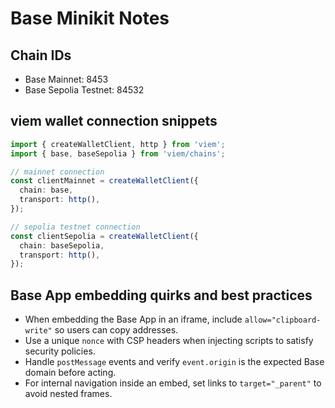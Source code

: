 # Base Minikit Notes

## Chain IDs
- Base Mainnet: 8453
- Base Sepolia Testnet: 84532

## viem wallet connection snippets

```ts
import { createWalletClient, http } from 'viem';
import { base, baseSepolia } from 'viem/chains';

// mainnet connection
const clientMainnet = createWalletClient({
  chain: base,
  transport: http(),
});

// sepolia testnet connection
const clientSepolia = createWalletClient({
  chain: baseSepolia,
  transport: http(),
});
```

## Base App embedding quirks and best practices
- When embedding the Base App in an iframe, include `allow="clipboard-write"` so users can copy addresses.
- Use a unique `nonce` with CSP headers when injecting scripts to satisfy security policies.
- Handle `postMessage` events and verify `event.origin` is the expected Base domain before acting.
- For internal navigation inside an embed, set links to `target="_parent"` to avoid nested frames.
